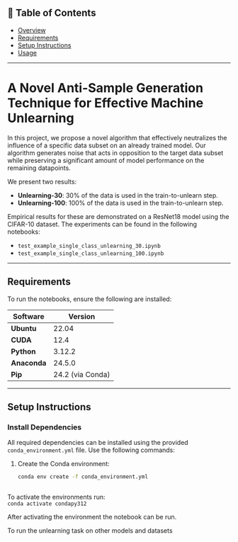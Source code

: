 ## 📑 Table of Contents
- [Overview](#a-novel-anti-sample-generation-technique-for-effective-machine-unlearning)
- [Requirements](#requirements)
- [Setup Instructions](#setup-instructions)
- [Usage](#usage)

---

# A Novel Anti-Sample Generation Technique for Effective Machine Unlearning

In this project, we propose a novel algorithm that effectively neutralizes the influence of a specific data subset on an already trained model. Our algorithm generates noise that acts in opposition to the target data subset while preserving a significant amount of model performance on the remaining datapoints. 

We present two results:  
- **Unlearning-30**: 30% of the data is used in the train-to-unlearn step.  
- **Unlearning-100**: 100% of the data is used in the train-to-unlearn step.  

Empirical results for these are demonstrated on a ResNet18 model using the CIFAR-10 dataset. The experiments can be found in the following notebooks:  
- `test_example_single_class_unlearning_30.ipynb`  
- `test_example_single_class_unlearning_100.ipynb`  

---

## Requirements

To run the notebooks, ensure the following are installed:

| Software      | Version   |
|---------------|-----------|
| **Ubuntu**    | 22.04     |
| **CUDA**      | 12.4      |
| **Python**    | 3.12.2    |
| **Anaconda**  | 24.5.0    |
| **Pip**       | 24.2 (via Conda) |

---

## Setup Instructions

### Install Dependencies
All required dependencies can be installed using the provided `conda_environment.yml` file. Use the following commands:

1. Create the Conda environment:
   ```bash
   conda env create -f conda_environment.yml
 

To activate the environments run:  
`conda activate condapy312`  

After activating the environment the notebook can be run.  

To run the unlearning task on other models and datasets



